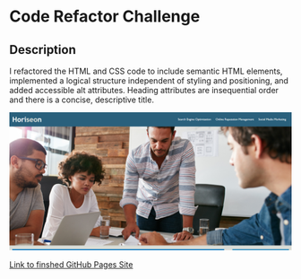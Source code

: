 # Code Refactor Challenge

## Description

I refactored the HTML and CSS code to include semantic HTML elements, implemented a logical structure independent of styling and positioning, and added accessible alt attributes. Heading attributes are insequential order and there is a concise, descriptive title.

![Screenshot of finished website](./Screenshot%202023-06-16%20160610.png)

[Link to finshed GitHub Pages Site](https://kevinatwood.github.io/code-refactor-challenge/)